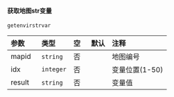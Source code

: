 #### 获取地图str变量

`getenvirstrvar`

| 参数   | 类型      | 空   | 默认 | 注释           |
| :----- | :-------- | :--- | :--- | :------------- |
| mapid  | `string`  | 否   |      | 地图编号       |
| idx    | `integer` | 否   |      | 变量位置(1-50) |
| result | `string`  | 否   |      | 变量值         |
